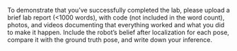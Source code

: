 To demonstrate that you’ve successfully completed the lab, please upload a brief lab report (<1000 words), with code (not included in the word count), photos, and videos documenting that everything worked and what you did to make it happen. Include the robot’s belief after localization for each pose, compare it with the ground truth pose, and write down your inference.
